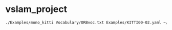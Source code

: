 # vslam_project
```bash
./Examples/mono_kitti Vocabulary/ORBvoc.txt Examples/KITTI00-02.yaml ~/dataset/sequences/00
```
